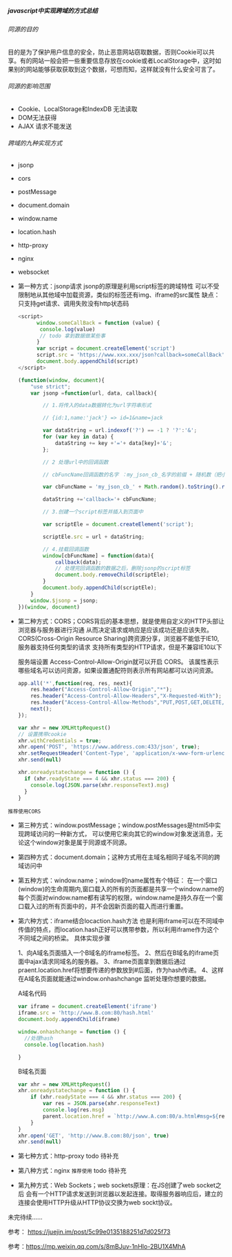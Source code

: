 ##### javascript中实现跨域的方式总结

###### 同源的目的
目的是为了保护用户信息的安全，防止恶意网站窃取数据，否则Cookie可以共享。有的网站一般会把一些重要信息存放在cookie或者LocalStorage中，这时如果别的网站能够获取获取到这个数据，可想而知，这样就没有什么安全可言了。

###### 同源的影响范围
- Cookie、LocalStorage和IndexDB 无法读取
- DOM无法获得
- AJAX 请求不能发送

###### 跨域的九种实现方式
- jsonp
- cors
- postMessage
- document.domain
- window.name
- location.hash
- http-proxy
- nginx
- websocket


- 第一种方式：jsonp请求 jsonp的原理是利用script标签的跨域特性
  可以不受限制地从其他域中加载资源，类似的标签还有img、iframe的src属性
  缺点：只支持get请求、调用失败没有http状态码
  ```javascript
  <script>
        window.someCallBack = function (value) {
   		 console.log(value)
   		 // todo 拿到数据做某些事
   		}
        var script = document.createElement('script')
        script.src = 'https://www.xxx.xxx/json?callback=someCallBack'
        document.body.appendChild(script)
  </script>
  ```
  ```javascript
  (function(window, document){
      "use strict";
      var jsonp =function(url, data, callback){

          // 1.将传入的data数据转化为url字符串形式

          // {id:1,name:'jack'} => id=1&name=jack

          var dataString = url.indexof('?') == -1 ? '?':'&';
          for (var key in data) {
              dataString += key +'='+ data[key]+'&';
          };

          // 2 处理url中的回调函数

          // cbFuncName回调函数的名字 ：my_json_cb_名字的前缀 + 随机数（把小数点去掉）

          var cbFuncName = 'my_json_cb_' + Math.random().toString().replace('.', '');

          dataString +='callback='+ cbFuncName;

          // 3.创建一个script标签并插入到页面中

          var scriptEle = document.createElement('script');

          scriptEle.src = url + dataString;

          // 4.挂载回调函数
          window[cbFuncName] = function(data){
              callback(data);
              // 处理完回调函数的数据之后，删除jsonp的script标签
              document.body.removeChild(scriptEle);
          }
          document.body.appendChild(scriptEle);
      }
      window.$jsonp = jsonp;
  })(window, document)
  ```

- 第二种方式：CORS；CORS背后的基本思想，就是使用自定义的HTTP头部让浏览器与服务器进行沟通
    从而决定请求或响应是应该成功还是应该失败。
    CORS(Cross-Origin Resource Sharing)跨资源分享，浏览器不能低于IE10,服务器支持任何类型的请求
    支持所有类型的HTTP请求，但是不兼容IE10以下

    服务端设置 Access-Control-Allow-Origin就可以开启 CORS。 该属性表示哪些域名可以访问资源，如果设置通配符则表示所有网站都可以访问资源。

    ```JavaScript
    app.all('*',function(req, res, next){
        res.header("Access-Control-Allow-Origin","*");
        res.header("Access-Control-Allow-Headers","X-Requested-With");
        res.header("Access-Control-Allow-Methods","PUT,POST,GET,DELETE,OPTIONS");
        next();
    });
    ```

    ```javascript
    var xhr = new XMLHttpRequest()
    // 设置携带cookie
    xhr.withCredentials = true;
    xhr.open('POST', 'https://www.address.com:433/json', true);
    xhr.setRequestHeader('Content-Type', 'application/x-www-form-urlencoded')
    xhr.send(null)

    xhr.onreadystatechange = function () {
      if (xhr.readyState === 4 && xhr.status === 200) {
        console.log(JSON.parse(xhr.responseText).msg)
      }
    }
    ```
`推荐使用CORS`


- 第三种方式：window.postMessage；window.postMessages是html5中实现跨域访问的一种新方式，
    可以使用它来向其它的window对象发送消息，无论这个window对象是属于同源或不同源。

- 第四种方式：document.domain；这种方式用在主域名相同子域名不同的跨域访问中

- 第五种方式：window.name；window的name属性有个特征：
    在一个窗口(window)的生命周期内,窗口载入的所有的页面都是共享一个window.name的
    每个页面对window.name都有读写的权限，window.name是持久存在一个窗口载入过的所有页面中的，并不会因新页面的载入而进行重置。

- 第六种方式：iframe结合locaction.hash方法
也是利用iframe可以在不同域中传值的特点，而location.hash正好可以携带参数，所以利用iframe作为这个不同域之间的桥梁。
    具体实现步骤

    1、向A域名页面插入一个B域名的iframe标签。
    2、然后在B域名的iframe页面中ajax请求同域名的服务器。
    3、iframe页面拿到数据后通过praent.location.href将想要传递的参数放到#后面，作为hash传递。
    4、这样在A域名页面就能通过window.onhashchange 监听处理你想要的数据。

    A域名代码
    ```javascript
    var iframe = document.createElement('iframe')
    iframe.src = 'http://www.B.com:80/hash.html'
    document.body.appendChild(iframe)

    window.onhashchange = function () {
      //处理hash
      console.log(location.hash)

    }
    ```

   B域名页面
   ```javascript
   var xhr = new XMLHttpRequest()
   xhr.onreadystatechange = function () {
       if (xhr.readyState === 4 && xhr.status === 200) {
           var res = JSON.parse(xhr.responseText)
           console.log(res.msg)
           parent.location.href = `http://www.A.com:80/a.html#msg=${res.msg}`
       }
   }
   xhr.open('GET', 'http://www.B.com:80/json', true)
   xhr.send(null)
   ```

- 第七种方式：http-proxy
todo 待补充
- 第八种方式：nginx `推荐使用`
todo 待补充

- 第九种方式：Web Sockets；web sockets原理：在JS创建了web socket之后
    会有一个HTTP请求发送到浏览器以发起连接。取得服务器响应后，建立的连接会使用HTTP升级从HTTP协议交换为web sockt协议。

未完待续......

参考： https://juejin.im/post/5c99e0135188251d7d025f73

参考：https://mp.weixin.qq.com/s/8mBJuv-1nHIo-2BU1X4MhA
